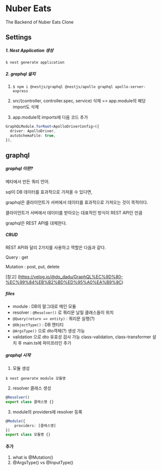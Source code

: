 # Nuber Eats

The Backend of Nuber Eats Clone



## Settings

##### 1. Nest Application 생성

``` $ nest generate application ```

##### 2. graphql 설치

1. ``` $ npm i @nestjs/graphql @nestjs/apollo graphql apollo-server-express ```

2. src/(controller, controller.spec, service) 삭제 => app.module의 해당 import도 삭제

3. app.module의 imports에 다음 코드 추가

```typescript
GraphQLModule.forRoot<ApolloDriverConfig>({
  driver: ApolloDriver,
  autoSchemaFile: true,
}),
```





## graphql

##### graphql 이란? 

메타에서 만든 쿼리 언어.



sql이 DB 데이터를 효과적으로 가져올 수 있다면,

graphql은 클라이언트가 서버에서 데이터를 효과적으로 가져오는 것이 목적이다.  

  

클라이언트가 서버에서 데이터를 받아오는 대표적인 방식이 REST API인 만큼

graphql은 REST API를 대체한다.  

  

##### CRUD

REST API와 달리 2가지를 사용하고 역할은 다음과 같다.

Query : get

Mutation : post, put, delete  

  

[참고] (https://velog.io/@do_dadu/GraphQL%EC%9D%80-%EC%99%84%EB%B2%BD%ED%95%A0%EA%B9%8C)



##### files

* module : DB의 말그대로 메인 모듈
* resolver : ``` @Resolver() ``` 로 쿼리문 날릴 클래스들이 위치
* ``` @Query(return => entity) ```  : 쿼리문 실행(?)
* ``` @ObjectType() ```  : DB 엔티티
* ``` @ArgsType() ```  으로 dto객체(?) 생성 가능
* validation 으로 dto 유효성 검사 가능
  class-validation, class-transformer 설치 후 main.ts에 파이프라인 추가



##### graphql 시작

1. 모듈 생성

``` $ nest generate module 모듈명 ```

2. resolver 클래스 생성

``` typescript
@Resolver()
export class 클래스명 {}
```

3. module의 providers에 resolver 등록

``` typescript
@Module({
    providers: [클래스명]
})
export class 모듈명 {}
```





#### 추가

1. what is @Mutation()
2. @ArgsType() vs @InputType() 